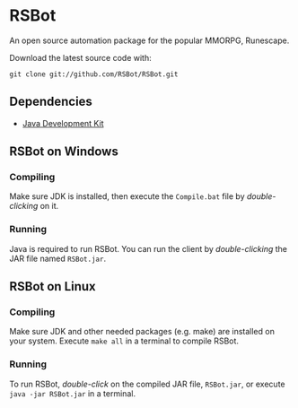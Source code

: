 # RSBot

An open source automation package for the popular MMORPG, Runescape.

Download the latest source code with:

    git clone git://github.com/RSBot/RSBot.git

## Dependencies

 * [Java Development Kit](http://www.oracle.com/technetwork/java/javase/index-137561.html)

## RSBot on Windows

### Compiling

Make sure JDK is installed, then execute the `Compile.bat` file by *double-clicking* on it.

### Running

Java is required to run RSBot. You can run the client by *double-clicking* the JAR file named `RSBot.jar`.

## RSBot on Linux

### Compiling

Make sure JDK and other needed packages (e.g. make) are installed on your system. Execute `make all` in a terminal to compile RSBot.

### Running

To run RSBot, *double-click* on the compiled JAR file, `RSBot.jar`, or execute `java -jar RSBot.jar` in a terminal.
